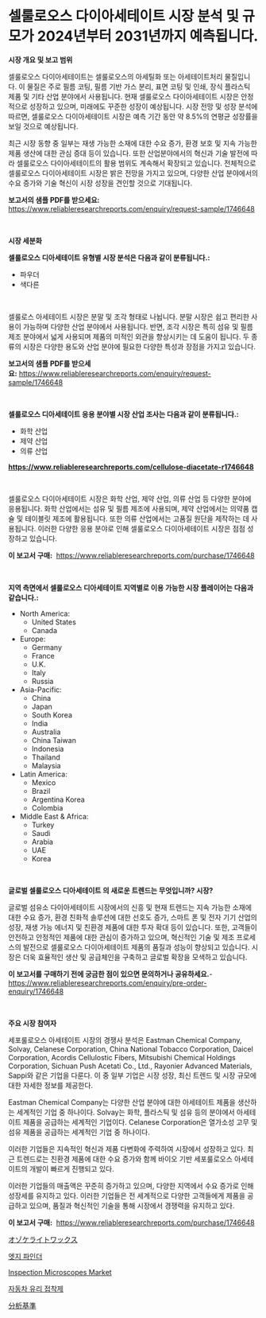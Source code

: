 <p><h1>셀룰로오스 다이아세테이트 시장 분석 및 규모가 2024년부터 2031년까지 예측됩니다.</h1></p><p><strong>시장 개요 및 보고 범위</strong></p>
<p><p>셀룰로오스 다이아세테이트는 셀룰로오스의 아세틸화 또는 아세테이트처리 물질입니다. 이 물질은 주로 필름 코팅, 필름 기반 가스 분리, 표면 코팅 및 인쇄, 장식 플라스틱 제품 및 기타 산업 분야에서 사용됩니다. 현재 셀룰로오스 다이아세테이트 시장은 안정적으로 성장하고 있으며, 미래에도 꾸준한 성장이 예상됩니다. 시장 전망 및 성장 분석에 따르면, 셀룰로오스 다이아세테이트 시장은 예측 기간 동안 약 8.5%의 연평균 성장률을 보일 것으로 예상됩니다. </p><p>최근 시장 동향 중 일부는 재생 가능한 소재에 대한 수요 증가, 환경 보호 및 지속 가능한 제품 생산에 대한 관심 증대 등이 있습니다. 또한 산업분야에서의 혁신과 기술 발전에 따라 셀룰로오스 다이아세테이트의 활용 범위도 계속해서 확장되고 있습니다. 전체적으로 셀룰로오스 다이아세테이트 시장은 밝은 전망을 가지고 있으며, 다양한 산업 분야에서의 수요 증가와 기술 혁신이 시장 성장을 견인할 것으로 기대됩니다.</p></p>
<p><strong>보고서의 샘플 PDF를 받으세요:</strong> <a href="https://www.reliableresearchreports.com/enquiry/request-sample/1746648">https://www.reliableresearchreports.com/enquiry/request-sample/1746648</a></p>
<p>&nbsp;</p>
<p><strong>시장 세분화</strong></p>
<p><strong>셀룰로오스 디아세테이트 유형별 시장 분석은 다음과 같이 분류됩니다.:</strong></p>
<p><ul><li>파우더</li><li>색다른</li></ul></p>
<p>&nbsp;</p>
<p><p>셀룰로스 아세테이트 시장은 분말 및 조각 형태로 나뉩니다. 분말 시장은 쉽고 편리한 사용이 가능하며 다양한 산업 분야에서 사용됩니다. 반면, 조각 시장은 특히 섬유 및 필름 제조 분야에서 넓게 사용되며 제품의 미적인 외관을 향상시키는 데 도움이 됩니다. 두 종류의 시장은 다양한 용도와 산업 분야에 필요한 다양한 특성과 장점을 가지고 있습니다.</p></p>
<p><strong>보고서의 샘플 PDF를 받으세요:</strong>&nbsp;<a href="https://www.reliableresearchreports.com/enquiry/request-sample/1746648">https://www.reliableresearchreports.com/enquiry/request-sample/1746648</a></p>
<p>&nbsp;</p>
<p><strong> 셀룰로오스 디아세테이트 응용 분야별 시장 산업 조사는 다음과 같이 분류됩니다.:</strong></p>
<p><ul><li>화학 산업</li><li>제약 산업</li><li>의류 산업</li></ul></p>
<p><strong><a href="https://www.reliableresearchreports.com/cellulose-diacetate-r1746648">https://www.reliableresearchreports.com/cellulose-diacetate-r1746648</a></strong></p>
<p>&nbsp;</p>
<p><p>셀룰로오스 다이아세테이트 시장은 화학 산업, 제약 산업, 의류 산업 등 다양한 분야에 응용됩니다. 화학 산업에서는 섬유 및 필름 제조에 사용되며, 제약 산업에서는 의약품 캡슐 및 테이블릿 제조에 활용됩니다. 또한 의류 산업에서는 고품질 원단을 제작하는 데 사용됩니다. 이러한 다양한 응용 분야로 인해 셀룰로오스 다이아세테이트 시장은 점점 성장하고 있습니다.</p></p>
<p><strong>이 보고서 구매:</strong>&nbsp; <a href="https://www.reliableresearchreports.com/purchase/1746648">https://www.reliableresearchreports.com/purchase/1746648</a></p>
<p>&nbsp;</p>
<p><strong>지역 측면에서 셀룰로오스 디아세테이트 지역별로 이용 가능한 시장 플레이어는 다음과 같습니다.:</strong></p>
<p><ul>
    <li>
        North America:
        <ul>
            <li>United States</li>
            <li>Canada</li>
        </ul>
    </li>
    <li>
        Europe:
        <ul>
            <li>Germany</li>
            <li>France</li>
            <li>U.K.</li>
            <li>Italy</li>
            <li>Russia</li>
        </ul>
    </li>
    <li>
        Asia-Pacific:
        <ul>
            <li>China</li>
            <li>Japan</li>
            <li>South Korea</li>
            <li>India</li>
            <li>Australia</li>
            <li>China Taiwan</li>
            <li>Indonesia</li>
            <li>Thailand</li>
            <li>Malaysia</li>
        </ul>
    </li>
    <li>
        Latin America:
        <ul>
            <li>Mexico</li>
            <li>Brazil</li>
            <li>Argentina Korea</li>
            <li>Colombia</li>
        </ul>
    </li>
    <li>
        Middle East & Africa:
        <ul>
            <li>Turkey</li>
            <li>Saudi</li>
            <li>Arabia</li>
            <li>UAE</li>
            <li>Korea</li>
        </ul>
    </li>
    </ul></p>
<p>&nbsp;</p>
<p><strong>글로벌 셀룰로오스 디아세테이트 의 새로운 트렌드는 무엇입니까? 시장?</strong></p>
<p><p>글로벌 섬유소 다이아세테이트 시장에서의 신흥 및 현재 트렌드는 지속 가능한 소재에 대한 수요 증가, 환경 친화적 솔루션에 대한 선호도 증가, 스마트 폰 및 전자 기기 산업의 성장, 재생 가능 에너지 및 친환경 제품에 대한 투자 확대 등이 있습니다. 또한, 고객들이 안전하고 안정적인 제품에 대한 관심이 증가하고 있으며, 혁신적인 기술 및 제조 프로세스의 발전으로 셀룰로오스 다이아세테이트 제품의 품질과 성능이 향상되고 있습니다. 시장은 더욱 효율적인 생산 및 공급체인을 구축하고 글로벌 확장을 모색하고 있습니다.</p></p>
<p><strong>이 보고서를 구매하기 전에 궁금한 점이 있으면 문의하거나 공유하세요.</strong>- <a href="https://www.reliableresearchreports.com/enquiry/pre-order-enquiry/1746648">https://www.reliableresearchreports.com/enquiry/pre-order-enquiry/1746648</a></p>
<p>&nbsp;</p>
<p><strong>주요 시장 참여자</strong></p>
<p><p>세포룰로오스 아세테이트 시장의 경쟁사 분석은 Eastman Chemical Company, Solvay, Celanese Corporation, China National Tobacco Corporation, Daicel Corporation, Acordis Cellulostic Fibers, Mitsubishi Chemical Holdings Corporation, Sichuan Push Acetati Co., Ltd., Rayonier Advanced Materials, Sappi와 같은 기업을 다룬다. 이 중 일부 기업은 시장 성장, 최신 트렌드 및 시장 규모에 대한 자세한 정보를 제공한다.</p><p>Eastman Chemical Company는 다양한 산업 분야에 대한 아세테이트 제품을 생산하는 세계적인 기업 중 하나이다. Solvay는 화학, 플라스틱 및 섬유 등의 분야에서 아세테이트 제품을 공급하는 세계적인 기업이다. Celanese Corporation은 열가소성 고무 및 섬유 제품을 공급하는 세계적인 기업 중 하나이다.</p><p>이러한 기업들은 지속적인 혁신과 제품 다변화에 주력하여 시장에서 성장하고 있다. 최근 트렌드로는 친환경 제품에 대한 수요 증가와 함께 바이오 기반 세포룰로오스 아세테이트의 개발이 빠르게 진행되고 있다.</p><p>이러한 기업들의 매출액은 꾸준히 증가하고 있으며, 다양한 지역에서 수요 증가로 인해 성장세를 유지하고 있다. 이러한 기업들은 전 세계적으로 다양한 고객들에게 제품을 공급하고 있으며, 품질과 혁신적인 기술을 통해 시장에서 경쟁력을 유지하고 있다.</p></p>
<p><strong>이 보고서 구매:</strong>&nbsp;&nbsp;<a href="https://www.reliableresearchreports.com/purchase/1746648">https://www.reliableresearchreports.com/purchase/1746648</a></p>
<p><p><a href="https://medium.com/@annchovey2023/%E3%82%AA%E3%82%BE%E3%82%AB%E3%83%A9%E3%82%A4%E3%83%88%E3%83%AF%E3%83%83%E3%82%AF%E3%82%B9%E5%B8%82%E5%A0%B4-%E5%B8%82%E5%A0%B4cagr-%E5%B8%82%E5%A0%B4%E3%83%88%E3%83%AC%E3%83%B3%E3%83%89-%E3%81%8A%E3%82%88%E3%81%B3%E6%88%90%E9%95%B7%E6%88%A6%E7%95%A5%E3%81%AB%E9%96%A2%E3%81%99%E3%82%8B%E6%83%85%E5%A0%B1-4a64e82f7994">オゾケライトワックス</a></p><p><a href="https://github.com/vs019sa3m8x/Market-Research-Report-List-1/blob/main/515672725739.md">엣지 파인더</a></p><p><a href="https://github.com/gulaimolin/Market-Research-Report-List-4/blob/main/inspection-microscopes-market.md">Inspection Microscopes Market</a></p><p><a href="https://medium.com/@frankfurter67567/%EC%9E%90%EB%8F%99%EC%B0%A8-%EC%9C%A0%EB%A6%AC-%EC%A0%91%EC%B0%A9%EC%A0%9C-%EC%8B%9C%EC%9E%A5-%EA%B7%9C%EB%AA%A8-cagr-%ED%8A%B8%EB%A0%8C%EB%93%9C-2024-2030-c84ee50a289c">자동차 유리 접착제</a></p><p><a href="https://medium.com/@johneahan44556754/%E5%88%86%E6%9E%90%E5%9F%BA%E6%BA%96%E3%81%AE%E5%B8%82%E5%A0%B4%E8%A6%8F%E6%A8%A1%E3%81%A8%E5%B8%82%E5%A0%B4%E5%8B%95%E5%90%91-%E5%AE%8C%E5%85%A8%E3%81%AA%E6%A5%AD%E7%95%8C%E6%A6%82%E8%A6%81-2024%E5%B9%B4%E3%81%8B%E3%82%892031%E5%B9%B4%E3%81%BE%E3%81%A7-a11012236603">分析基準</a></p></p>